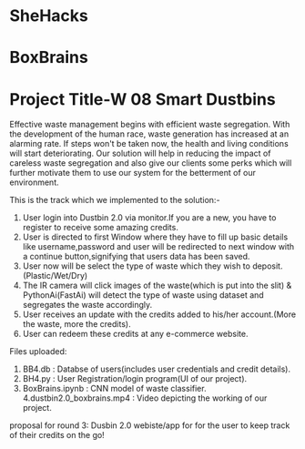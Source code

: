 # SheHacks
# BoxBrains
# Project Title-W 08 Smart Dustbins
Effective waste management begins with efficient waste segregation. With the development of the human race, waste generation has increased at an alarming rate. If steps won't be taken now, the health and living conditions will start deteriorating. Our solution will help in reducing the impact of careless waste segregation and also give our clients some perks which will further motivate them to use our system for the betterment of our environment. 

This is the track which we implemented to the solution:-
1. User login into Dustbin 2.0 via monitor.If you are a new, you have to register to receive some amazing credits.
2. User is directed to first Window where they have to fill up basic details like username,password and user will be redirected to next window with a continue button,signifying that users data has been saved.
3. User now will be select the type of waste which they wish to deposit.(Plastic/Wet/Dry)
4. The IR camera will click images of the waste(which is put into the slit) & PythonAi(FastAi) will detect the type of waste using dataset and segregates the waste accordingly.
5. User receives an update with the credits added to his/her account.(More the waste, more the credits).
6. User can redeem these credits at any e-commerce website. 

Files uploaded:
1. BB4.db : Databse of users(includes user credentials and credit details).
2. BH4.py : User Registration/login program(UI of our project).
3. BoxBrains.ipynb : CNN model of waste classifier.
4.dustbin2.0_boxbrains.mp4 : Video depicting the working of our project.

proposal for round 3: Dusbin 2.0 webiste/app for for the user to keep track of their credits on the go! 
